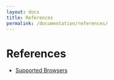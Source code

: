 ```yaml
---
layout: docs
title: References
permalink: /documentation/references/
---
```

# References

* [Supported Browsers](supported-browsers.md)